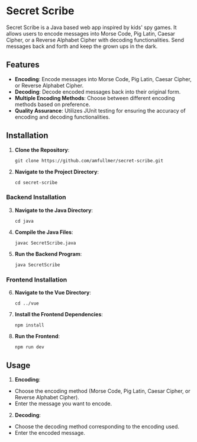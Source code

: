 # Secret Scribe

Secret Scribe is a Java based web app inspired by kids' spy games. It allows users to encode messages into Morse Code, Pig Latin, Caesar Cipher, or a Reverse Alphabet Cipher with decoding functionalities. Send messages back and forth and keep the grown ups in the dark. 

## Features

- **Encoding**: Encode messages into Morse Code, Pig Latin, Caesar Cipher, or Reverse Alphabet Cipher.
- **Decoding**: Decode encoded messages back into their original form.
- **Multiple Encoding Methods**: Choose between different encoding methods based on preference.
- **Quality Assurance**: Utilizes JUnit testing for ensuring the accuracy of encoding and decoding functionalities.

## Installation

1. **Clone the Repository**:
    ```plaintext
    git clone https://github.com/amfullmer/secret-scribe.git
    ```

2. **Navigate to the Project Directory**:
    ```plaintext
    cd secret-scribe
    ```

### Backend Installation

3. **Navigate to the Java Directory**:
    ```plaintext
    cd java
    ```

4. **Compile the Java Files**:
    ```plaintext
    javac SecretScribe.java
    ```

5. **Run the Backend Program**:
    ```plaintext
    java SecretScribe
    ```

### Frontend Installation

6. **Navigate to the Vue Directory**:
    ```plaintext
    cd ../vue
    ```

7. **Install the Frontend Dependencies**:
    ```plaintext
    npm install
    ```

8. **Run the Frontend**:
    ```plaintext
    npm run dev
    ```

## Usage

1. **Encoding**:
- Choose the encoding method (Morse Code, Pig Latin, Caesar Cipher, or Reverse Alphabet Cipher).
- Enter the message you want to encode.

2. **Decoding**:
- Choose the decoding method corresponding to the encoding used.
- Enter the encoded message.
